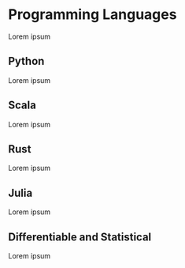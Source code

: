 # Programming Languages

Lorem ipsum

## Python

Lorem ipsum

## Scala

Lorem ipsum

## Rust

Lorem ipsum

## Julia

Lorem ipsum

## Differentiable and Statistical

Lorem ipsum
